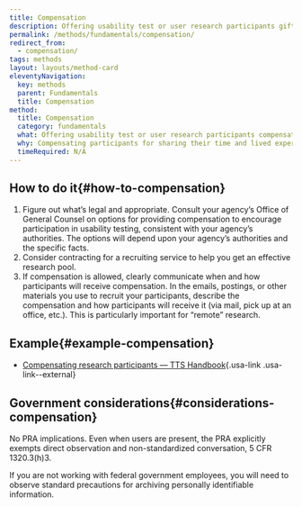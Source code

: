 ```yaml
---
title: Compensation
description: Offering usability test or user research participants gifts to encourage participation and to thank them for their time.
permalink: /methods/fundamentals/compensation/
redirect_from:
  - compensation/
tags: methods
layout: layouts/method-card
eleventyNavigation:
  key: methods
  parent: Fundamentals
  title: Compensation
method:
  title: Compensation
  category: fundamentals
  what: Offering usability test or user research participants compensation to encourage participation and to thank them for their time.
  why: Compensating participants for sharing their time and lived experience with your team often results in a more diverse, representative set of participants. Without compensation, you often end up recruiting people with a strong intrinsic interest in your website. These people may not have the same needs and experiences as a less interested pool of users. With compensation, you can encourage less interested, more representative people to participate.
  timeRequired: N/A
---
```


## How to do it{#how-to-compensation}

1. Figure out what’s legal and appropriate. Consult your agency’s Office of General Counsel on options for providing compensation to encourage participation in usability testing, consistent with your agency’s authorities. The options will depend upon your agency’s authorities and the specific facts.
1. Consider contracting for a recruiting service to help you get an effective research pool.
1. If compensation is allowed, clearly communicate when and how participants will receive compensation. In the emails, postings, or other materials you use to recruit your participants, describe the compensation and how participants will receive it (via mail, pick up at an office, etc.). This is particularly important for “remote” research.

<section class="method--section method--section--18f-example" markdown="1">

## Example{#example-compensation}

- [Compensating research participants — TTS Handbook](https://handbook.tts.gsa.gov/18f/how-18f-works/research-guidelines/#compensating-user-research-participants){.usa-link .usa-link--external}

</section>

<section class="method--section method--section--government-considerations" markdown="1" >

## Government considerations{#considerations-compensation}

No PRA implications. Even when users are present, the PRA explicitly exempts direct observation and non-standardized conversation, 5 CFR 1320.3(h)3.

If you are not working with federal government employees, you will need to observe standard precautions for archiving personally identifiable information.

</section>

